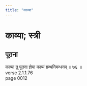 ```yaml
---
title: "काव्या"
---
```


# काव्या; स्त्री
## पूतना
काव्या तु पूतना ज्ञेया काव्यं ग्रन्थनिबन्धनम् ॥ ७६ ॥<br />verse 2.1.1.76<br />page 0012

